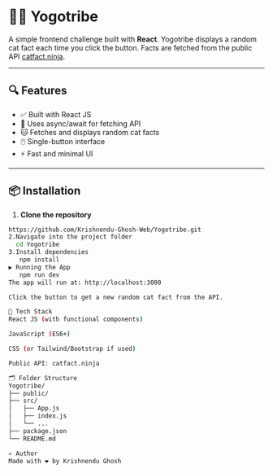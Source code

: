 # 🧘‍♀️ Yogotribe

A simple frontend challenge built with **React**. Yogotribe displays a random cat fact each time you click the button. Facts are fetched from the public API [catfact.ninja](https://catfact.ninja/fact).

---

## 🔍 Features

- ✅ Built with React JS
- 🎯 Uses async/await for fetching API
- 🐱 Fetches and displays random cat facts
- 🖱️ Single-button interface
- ⚡ Fast and minimal UI

---

## 📦 Installation

1. **Clone the repository**

```bash
https://github.com/Krishnendu-Ghosh-Web/Yogotribe.git
2.Navigate into the project folder
  cd Yogotribe
3.Install dependencies
   npm install
▶️ Running the App
   npm run dev
The app will run at: http://localhost:3000

Click the button to get a new random cat fact from the API.

🔧 Tech Stack
React JS (with functional components)

JavaScript (ES6+)

CSS (or Tailwind/Bootstrap if used)

Public API: catfact.ninja

🗂️ Folder Structure
Yogotribe/
├── public/
├── src/
│   ├── App.js
│   ├── index.js
│   └── ...
├── package.json
└── README.md

✍️ Author
Made with ❤️ by Krishnendu Ghosh



